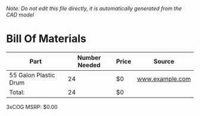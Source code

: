 ###### Note: Do not edit this file directly, it is automatically generated from the CAD model 
# Bill Of Materials 
 |Part|Number Needed|Price|Source| 
 |----|----------|-----|-----|
|55 Galon Plastic Drum|24|$0|www.example.com|
|Total: |24|$0| |

 3xCOG MSRP: $0.00